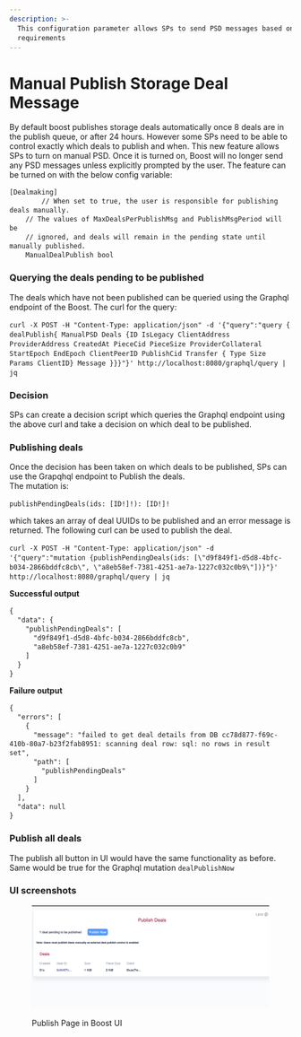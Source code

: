 ```yaml
---
description: >-
  This configuration parameter allows SPs to send PSD messages based on their
  requirements
---
```


# Manual Publish Storage Deal Message

By default boost publishes storage deals automatically once 8 deals are in the publish queue, or after 24 hours. However some SPs need to be able to control exactly which deals to publish and when. This new feature allows SPs to turn on manual PSD. Once it is turned on, Boost will no longer send any PSD messages unless explicitly prompted by the user. The feature can be turned on with the below config variable:

```
[Dealmaking]
        // When set to true, the user is responsible for publishing deals manually.
	// The values of MaxDealsPerPublishMsg and PublishMsgPeriod will be
	// ignored, and deals will remain in the pending state until manually published.
	ManualDealPublish bool

```

### Querying the deals pending to be published

The deals which have not been published can be queried using the Graphql endpoint of the Boost. The curl for the query:

`curl -X POST -H "Content-Type: application/json" -d '{"query":"query { dealPublish{ ManualPSD Deals {ID IsLegacy ClientAddress ProviderAddress CreatedAt PieceCid PieceSize ProviderCollateral StartEpoch EndEpoch ClientPeerID PublishCid Transfer { Type Size Params ClientID} Message }}}"}' http://localhost:8080/graphql/query | jq`

### Decision

SPs can create a decision script which queries the Graphql endpoint using the above curl and take a decision on which deal to be published.

### Publishing deals

Once the decision has been taken on which deals to be published, SPs can use the Grapqhql endpoint to Publish the deals.\
The mutation is:

`publishPendingDeals(ids: [ID!]!): [ID!]!`

which takes an array of deal UUIDs to be published and an error message is returned. The following curl can be used to publish the deal.

`curl -X POST -H "Content-Type: application/json" -d '{"query":"mutation {publishPendingDeals(ids: [\"d9f849f1-d5d8-4bfc-b034-2866bddfc8cb\", \"a8eb58ef-7381-4251-ae7a-1227c032c0b9\"])}"}' http://localhost:8080/graphql/query | jq`

**Successful output**

```
{
  "data": {
    "publishPendingDeals": [
      "d9f849f1-d5d8-4bfc-b034-2866bddfc8cb",
      "a8eb58ef-7381-4251-ae7a-1227c032c0b9"
    ]
  }
}
```

**Failure output**

```
{
  "errors": [
    {
      "message": "failed to get deal details from DB cc78d877-f69c-410b-80a7-b23f2fab8951: scanning deal row: sql: no rows in result set",
      "path": [
        "publishPendingDeals"
      ]
    }
  ],
  "data": null
}
```

### Publish all deals

The publish all button in UI would have the same functionality as before. Same would be true for the Graphql mutation `dealPublishNow`

### UI screenshots



<figure><img src="../.gitbook/assets/Screenshot 2023-07-19 at 11.09.14 AM.png" alt=""><figcaption><p>Publish Page in Boost UI</p></figcaption></figure>
